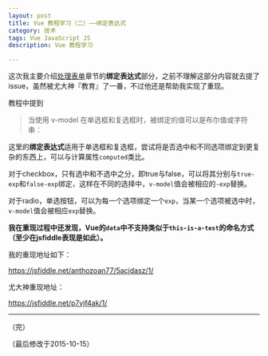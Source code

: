 ```yaml
---
layout: post
title: Vue 教程学习（二）——绑定表达式
category: 技术
tags: Vue JavaScript JS
description: Vue 教程学习

---
```


这次我主要介绍[处理表单](http://cn.vuejs.org/guide/forms.html)章节的**绑定表达式**部分，之前不理解这部分内容就去提了issue，虽然被尤大神『教育』了一番，不过他还是帮助我实现了重现。

教程中提到

>当使用 v-model 在单选框和复选框时，被绑定的值可以是布尔值或字符串：

这里的**绑定表达式**适用于单选框和复选框，尝试将是否选中和不同选项绑定到更复杂的东西上，可以与计算属性`computed`类比。

对于checkbox，只有选中和不选中之分，即true与false，可以将其分别与`true-exp`和`false-exp`绑定，这样在不同的选择中，`v-model`值会被相应的`-exp`替换。

对于radio，单选按钮，可以为每一个选项绑定一个`exp`，当某一个选项被选中时，`v-model`值会被相应`exp`替换。

**我在重现过程中还发现，Vue的`data`中不支持类似于`this-is-a-test`的命名方式（至少在jsfiddle表现是如此）。**

我的重现地址如下：

https://jsfiddle.net/anthozoan77/5acjdasz/1/

尤大神重现地址：

https://jsfiddle.net/p7vjf4ak/1/

---

（完）

（最后修改于2015-10-15）
